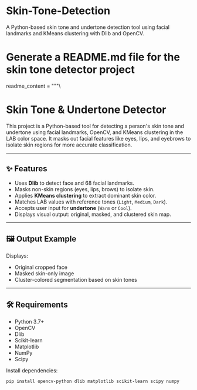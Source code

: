 # Skin-Tone-Detection
A Python-based skin tone and undertone detection tool using facial landmarks and KMeans clustering with Dlib and OpenCV.


# Generate a README.md file for the skin tone detector project

readme_content = """\
# Skin Tone & Undertone Detector

This project is a Python-based tool for detecting a person's skin tone and undertone using facial landmarks, OpenCV, and KMeans clustering in the LAB color space. It masks out facial features like eyes, lips, and eyebrows to isolate skin regions for more accurate classification.

---

## ✨ Features

- Uses **Dlib** to detect face and 68 facial landmarks.
- Masks non-skin regions (eyes, lips, brows) to isolate skin.
- Applies **KMeans clustering** to extract dominant skin color.
- Matches LAB values with reference tones (`Light`, `Medium`, `Dark`).
- Accepts user input for **undertone** (`Warm` or `Cool`).
- Displays visual output: original, masked, and clustered skin map.

---

## 🖼️ Output Example

Displays:
- Original cropped face
- Masked skin-only image
- Cluster-colored segmentation based on skin tones

---

## 🛠️ Requirements

- Python 3.7+
- OpenCV
- Dlib
- Scikit-learn
- Matplotlib
- NumPy
- Scipy

Install dependencies:
```bash
pip install opencv-python dlib matplotlib scikit-learn scipy numpy


